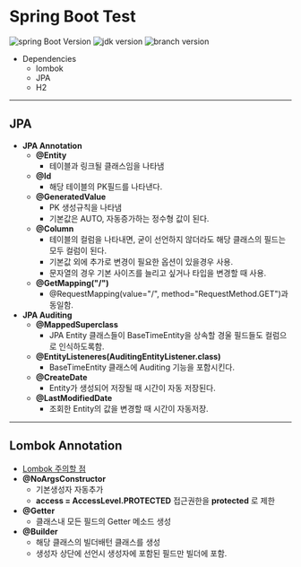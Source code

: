 # Spring Boot Test
![spring Boot Version](https://img.shields.io/badge/SpringBoot-2.0.6%20RELEASE-green.svg)
![jdk version](https://img.shields.io/badge/jdk-8-red.svg)
![branch version](https://img.shields.io/badge/branch-version_1.0-yellow.svg)
- Dependencies
    - lombok
    - JPA
    - H2

---
## JPA
- **JPA Annotation**
    - **@Entity**
        - 테이블과 링크될 클래스임을 나타냄
    - **@Id**
        - 해당 테이블의 PK필드를 나타낸다. 
    - **@GeneratedValue**
        - PK 생성규칙을 나타냄
        - 기본값은 AUTO, 자동증가하는 정수형 값이 된다.
    - **@Column**
        - 테이블의 컬럼을 나타내면, 굳이 선언하지 않더라도 해당 클래스의 필드는 모두 컬럼이 된다.
        - 기본값 외에 추가로 변경이 필요한 옵션이 있을경우 사용.
        - 문자열의 경우 기본 사이즈를 늘리고 싶거나 타입을 변경할 때 사용.
    - **@GetMapping("/")**
        - @RequestMapping(value="/", method="RequestMethod.GET")과 동일함.
- **JPA Auditing**
    - **@MappedSuperclass**
        - JPA Entity 클래스들이 BaseTimeEntity을 상속할 경울 필드들도 컬럼으로 인식하도록함.
    - **@EntityListeneres(AuditingEntityListener.class)**
        - BaseTimeEntity 클래스에 Auditing 기능을 포함시킨다.
    - **@CreateDate**
        - Entity가 생성되어 저장될 때 시간이 자동 저장된다.
    - **@LastModifiedDate**
        - 조회한 Entity의 값을 변경할 때 시간이 자동저장.

---

## Lombok Annotation 
- [Lombok 주의할 점](http://kwonnam.pe.kr/wiki/java/lombok/pitfall)
- **@NoArgsConstructor**
    - 기본생성자 자동추가
    - **access = AccessLevel.PROTECTED** 접근권한을 **protected** 로 제한
- **@Getter**
    - 클래스내 모든 필드의 Getter 메소드 생성
- **@Builder**
    - 해당 클래스의 빌더배턴 클래스를 생성
    - 생성자 상단에 선언시 생성자에 포함된 필드만 빌더에 포함.
